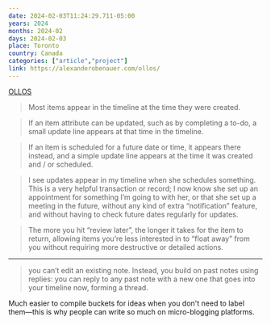 ```yaml
---
date: 2024-02-03T11:24:29.711-05:00
years: 2024
months: 2024-02
days: 2024-02-03
place: Toronto
country: Canada
categories: ["article","project"]
link: https://alexanderobenauer.com/ollos/
---
```

[OLLOS](https://alexanderobenauer.com/ollos/)

> Most items appear in the timeline at the time they were created.

> If an item attribute can be updated, such as by completing a to-do, a small update line appears at that time in the timeline.

> If an item is scheduled for a future date or time, it appears there instead, and a simple update line appears at the time it was created and / or scheduled.

> I see updates appear in my timeline when she schedules something. This is a very helpful transaction or record; I now know she set up an appointment for something I’m going to with her, or that she set up a meeting in the future, without any kind of extra “notification” feature, and without having to check future dates regularly for updates.

> The more you hit “review later”, the longer it takes for the item to return, allowing items you’re less interested in to “float away” from you without requiring more destructive or detailed actions.

---

> you can’t edit an existing note. Instead, you build on past notes using replies: you can reply to any past note with a new one that goes into your timeline now, forming a thread.

Much easier to compile buckets for ideas when you don't need to label them—this is why people can write so much on micro-blogging platforms.
